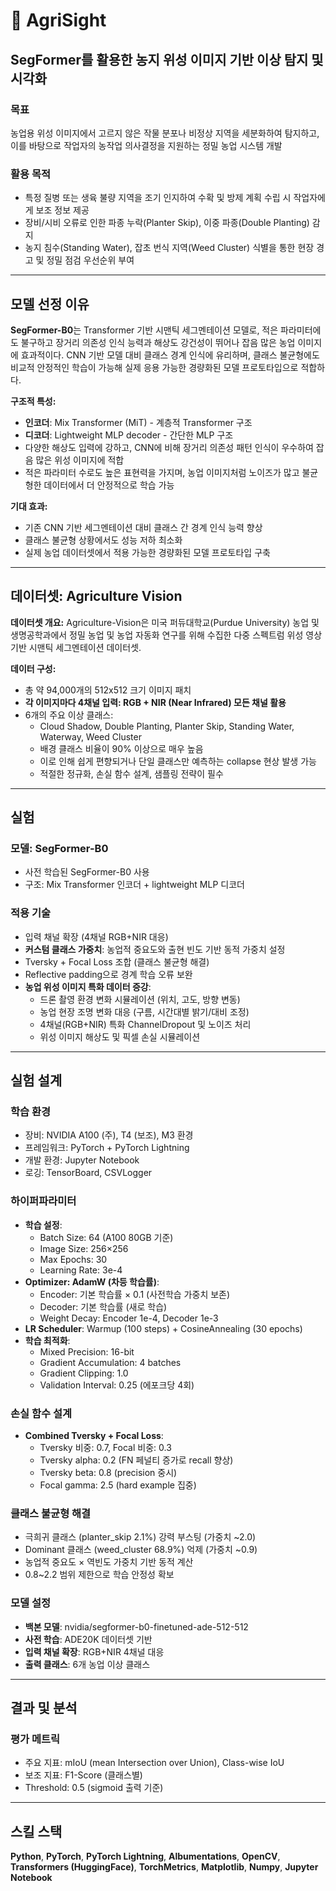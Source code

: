 # 🌾 AgriSight
## SegFormer를 활용한 농지 위성 이미지 기반 이상 탐지 및 시각화

### 목표
농업용 위성 이미지에서 고르지 않은 작물 분포나 비정상 지역을 세분화하여 탐지하고, 이를 바탕으로 작업자의 농작업 의사결정을 지원하는 정밀 농업 시스템 개발

### 활용 목적
- 특정 질병 또는 생육 불량 지역을 조기 인지하여 수확 및 방제 계획 수립 시 작업자에게 보조 정보 제공
- 장비/시비 오류로 인한 파종 누락(Planter Skip), 이중 파종(Double Planting) 감지
- 농지 침수(Standing Water), 잡초 번식 지역(Weed Cluster) 식별을 통한 현장 경고 및 정밀 점검 우선순위 부여

---

## 모델 선정 이유

**SegFormer-B0**는 Transformer 기반 시맨틱 세그멘테이션 모델로, 적은 파라미터에도 불구하고 장거리 의존성 인식 능력과 해상도 강건성이 뛰어나 잡음 많은 농업 이미지에 효과적이다. CNN 기반 모델 대비 클래스 경계 인식에 유리하며, 클래스 불균형에도 비교적 안정적인 학습이 가능해 실제 응용 가능한 경량화된 모델 프로토타입으로 적합하다.

**구조적 특성:**
- **인코더**: Mix Transformer (MiT) - 계층적 Transformer 구조
- **디코더**: Lightweight MLP decoder - 간단한 MLP 구조
- 다양한 해상도 입력에 강하고, CNN에 비해 장거리 의존성 패턴 인식이 우수하여 잡음 많은 위성 이미지에 적합
- 적은 파라미터 수로도 높은 표현력을 가지며, 농업 이미지처럼 노이즈가 많고 불균형한 데이터에서 더 안정적으로 학습 가능

**기대 효과:**
- 기존 CNN 기반 세그멘테이션 대비 클래스 간 경계 인식 능력 향상
- 클래스 불균형 상황에서도 성능 저하 최소화
- 실제 농업 데이터셋에서 적용 가능한 경량화된 모델 프로토타입 구축

---

## 데이터셋: Agriculture Vision

**데이터셋 개요:**
Agriculture-Vision은 미국 퍼듀대학교(Purdue University) 농업 및 생명공학과에서 정밀 농업 및 농업 자동화 연구를 위해 수집한 다중 스펙트럼 위성 영상 기반 시맨틱 세그멘테이션 데이터셋.

**데이터 구성:**
- 총 약 94,000개의 512x512 크기 이미지 패치
- **각 이미지마다 4채널 입력: RGB + NIR (Near Infrared) 모든 채널 활용**
- 6개의 주요 이상 클래스:
  - Cloud Shadow, Double Planting, Planter Skip, Standing Water, Waterway, Weed Cluster
  - 배경 클래스 비율이 90% 이상으로 매우 높음
  - 이로 인해 쉽게 편향되거나 단일 클래스만 예측하는 collapse 현상 발생 가능
  - 적절한 정규화, 손실 함수 설계, 샘플링 전략이 필수

---

## 실험

### 모델: SegFormer-B0
- 사전 학습된 SegFormer-B0 사용
- 구조: Mix Transformer 인코더 + lightweight MLP 디코더

### 적용 기술
- 입력 채널 확장 (4채널 RGB+NIR 대응)
- **커스텀 클래스 가중치**: 농업적 중요도와 출현 빈도 기반 동적 가중치 설정
- Tversky + Focal Loss 조합 (클래스 불균형 해결)
- Reflective padding으로 경계 학습 오류 보완
- **농업 위성 이미지 특화 데이터 증강**:
  - 드론 촬영 환경 변화 시뮬레이션 (위치, 고도, 방향 변동)
  - 농업 현장 조명 변화 대응 (구름, 시간대별 밝기/대비 조정)
  - 4채널(RGB+NIR) 특화 ChannelDropout 및 노이즈 처리
  - 위성 이미지 해상도 및 픽셀 손실 시뮬레이션

---

## 실험 설계

### 학습 환경
- 장비: NVIDIA A100 (주), T4 (보조), M3 환경
- 프레임워크: PyTorch + PyTorch Lightning
- 개발 환경: Jupyter Notebook
- 로깅: TensorBoard, CSVLogger

### 하이퍼파라미터
- **학습 설정**:
  - Batch Size: 64 (A100 80GB 기준)
  - Image Size: 256×256
  - Max Epochs: 30
  - Learning Rate: 3e-4
- **Optimizer: AdamW (차등 학습률)**:
  - Encoder: 기본 학습률 × 0.1 (사전학습 가중치 보존)
  - Decoder: 기본 학습률 (새로 학습)
  - Weight Decay: Encoder 1e-4, Decoder 1e-3
- **LR Scheduler**: Warmup (100 steps) + CosineAnnealing (30 epochs)
- **학습 최적화**:
  - Mixed Precision: 16-bit
  - Gradient Accumulation: 4 batches
  - Gradient Clipping: 1.0
  - Validation Interval: 0.25 (에포크당 4회)

### 손실 함수 설계
- **Combined Tversky + Focal Loss**:
  - Tversky 비중: 0.7, Focal 비중: 0.3
  - Tversky alpha: 0.2 (FN 페널티 증가로 recall 향상)
  - Tversky beta: 0.8 (precision 중시)
  - Focal gamma: 2.5 (hard example 집중)

### 클래스 불균형 해결
- 극희귀 클래스 (planter_skip 2.1%) 강력 부스팅 (가중치 ~2.0)
- Dominant 클래스 (weed_cluster 68.9%) 억제 (가중치 ~0.9)
- 농업적 중요도 × 역빈도 가중치 기반 동적 계산
- 0.8~2.2 범위 제한으로 학습 안정성 확보

### 모델 설정
- **백본 모델**: nvidia/segformer-b0-finetuned-ade-512-512
- **사전 학습**: ADE20K 데이터셋 기반
- **입력 채널 확장**: RGB+NIR 4채널 대응
- **출력 클래스**: 6개 농업 이상 클래스

---

## 결과 및 분석

### 평가 메트릭
- 주요 지표: mIoU (mean Intersection over Union), Class-wise IoU
- 보조 지표: F1-Score (클래스별)
- Threshold: 0.5 (sigmoid 출력 기준)

---

## 스킬 스택
**Python**, **PyTorch**, **PyTorch Lightning**, **Albumentations**, **OpenCV**, **Transformers (HuggingFace)**, **TorchMetrics**, **Matplotlib**, **Numpy**, **Jupyter Notebook**
